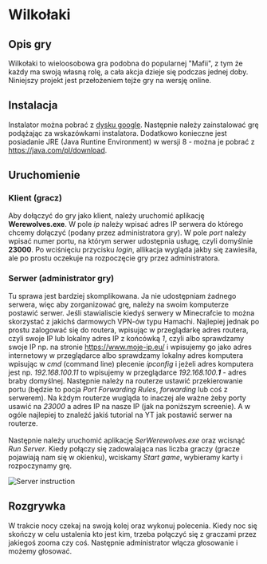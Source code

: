 # Wilkołaki

## Opis gry
Wilkołaki to wieloosobowa gra podobna do popularnej "Mafii", z tym że każdy ma swoją własną rolę, a cała akcja dzieje się podczas jednej doby. Niniejszy projekt jest przełożeniem tejże gry na wersję online.

## Instalacja
Instalator można pobrać z [dysku google](https://drive.google.com/file/d/1SMHpkUvDWzyb7l4HTEqGTbKZkDLDBVxt/view?usp=sharing). Następnie należy zainstalować grę podążając za wskazówkami instalatora. Dodatkowo konieczne jest posiadanie JRE (Java Runtine Environment) w wersji 8 - można je pobrać z <https://java.com/pl/download>.

## Uruchomienie

### Klient (gracz)
Aby dołączyć do gry jako klient, należy uruchomić aplikację **Werewolves.exe**. W pole *ip* należy wpisać adres IP serwera do którego chcemy dołączyć (podany przez administratora gry). W pole *port* należy wpisać numer portu, na którym serwer udostępnia usługę, czyli domyślnie **23000**. Po wciśnięciu przycisku *login*, allikacja wygląda jakby się zawiesiła, ale po prostu oczekuje na rozpoczęcie gry przez administratora.

### Serwer (administrator gry)
Tu sprawa jest bardziej skomplikowana. Ja nie udostępniam żadnego serwera, więc aby zorganizować grę, należy na swoim komputerze postawić serwer. Jeśli stawialiscie kiedyś serwery w Minecrafcie to można skorzystać z jakichś darmowych VPN-ów typu Hamachi. Najlepiej jednak po prostu zalogować się do routera, wpisując w przeglądarkę adres routera, czyli swoje IP lub lokalny adres IP z końcówką *1*, czyli albo sprawdzamy swoje IP np. na stronie <https://www.moje-ip.eu/> i wpisujemy go jako adres internetowy w przeglądarce albo sprawdzamy lokalny adres komputera wpisując w *cmd* (command line) plecenie *ipconfig* i jeżeli adres komputera jest np. *192.168.100.11* to wpisujemy w przeglądarce *192.168.100.**1*** - adres braby domyślnej. Następnie należy na routerze ustawić przekierowanie portu (będzie to pocja *Port Forwarding Rules*, *forwarding* lub coś z serwerem). Na kżdym routerze wugląda to inaczej ale ważne żeby porty usawić na *23000* a adres IP na nasze IP (jak na poniższym screenie). A w ogóle najlepiej to znaleźć jakiś tutorial na YT jak postawić serwer na routerze.<br><br>
Następnie należy uruchomić aplikację *SerWerewolves.exe* oraz wcisnąć *Run Server*. Kiedy połączy się zadowalająca nas liczba graczy (gracze pojawiają nam się w okienku), wciskamy *Start game*, wybieramy karty i rozpoczynamy grę.

![Server instruction](https://lh3.googleusercontent.com/fife/ABSRlIoENTgQX3nmef-2z-g4rvtSfd1RXM6gb59A_8QcYkkE-DjHtih8teSC-TzmEApKg689wyxtInuwMUPCfK6a8LzXwt_EKq2RzjEFdbsRP-KH-iqyliEVM70zr8hndDKz-oYXTr3ajcrDKveG1YLvZwdd0JlTh3nCHOqYZHM1EmVVlY289Di0fdyjI3p1AQGqFCPFyILbw4wAf1rhFAWPjjQo6YN_Q1Cpgr53ahAZOLrJaj1CiOhFXY3K_yPzuEBReFKDSoAmqbNoa9EA4HbhxaHohd4yuIOO-kyROnurJLrm7f6xqI32IicixtYHz-tS796ZBofM5rn8UkGhcMCrRY3AiOMHwBZYQkexYUkxe-qY2u6J5Wl2ClBFLDUpfDxW4dr-F-nuqUzGvN7dvg_-1iZ8W2F2BNGNPP-_m1kCs4pqzqmuinV00cnTtPuZuKc537889eeIaj_y5yYFqKctHie-N0i6coUb29TEgt8cJo28GnESaRTIi-Kp7tnp2SakCTHp2XjgrwN8dzE-CvfAouoeK5VKBI8jUqoRGR6WtcoTrXN_CrCAvb1umkGhPig79oiiHBOeuQ1Ty6lznLUsWkVLuJ6p2Wsk4HPIl5uwhyrsWd15gFgvRhL-qWQM53UXhP3Y5GpU1FPKLTPMyTPAJAqtNqoTc8mMrIoNoyQYWcKTlSIrkngYznA8eH0_I0KjopEI6k3L7mh43kAK0ExLSx9_spjeEMEMBg=w1600-h828-ft)

## Rozgrywka
W trakcie nocy czekaj na swoją kolej oraz wykonuj polecenia. Kiedy noc się skończy w celu ustalenia kto jest kim, trzeba połączyć się z graczami przez jakiegoś zooma czy coś. Następnie administrator włącza głosowanie i możemy głosować.
